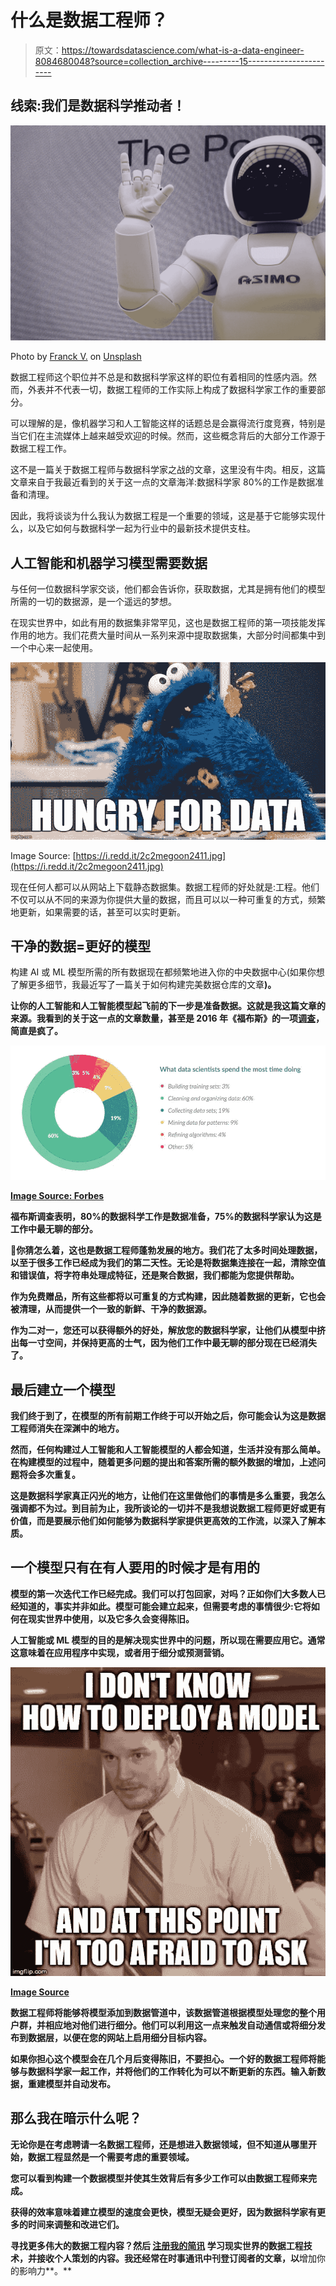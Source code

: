 # 什么是数据工程师？

> 原文：<https://towardsdatascience.com/what-is-a-data-engineer-8084680048?source=collection_archive---------15----------------------->

## 线索:我们是数据科学推动者！

![](img/1c9a2fd8dfcb5a30a93ea0717514120d.png)

Photo by [Franck V.](https://unsplash.com/@franckinjapan?utm_source=medium&utm_medium=referral) on [Unsplash](https://unsplash.com?utm_source=medium&utm_medium=referral)

数据工程师这个职位并不总是和数据科学家这样的职位有着相同的性感内涵。然而，外表并不代表一切，数据工程师的工作实际上构成了数据科学家工作的重要部分。

可以理解的是，像机器学习和人工智能这样的话题总是会赢得流行度竞赛，特别是当它们在主流媒体上越来越受欢迎的时候。然而，这些概念背后的大部分工作源于数据工程工作。

这不是一篇关于数据工程师与数据科学家之战的文章，这里没有牛肉。相反，这篇文章来自于我最近看到的关于这一点的文章海洋:数据科学家 80%的工作是数据准备和清理。

因此，我将谈谈为什么我认为数据工程是一个重要的领域，这是基于它能够实现什么，以及它如何与数据科学一起为行业中的最新技术提供支柱。

## 人工智能和机器学习模型需要数据

与任何一位数据科学家交谈，他们都会告诉你，获取数据，尤其是拥有他们的模型所需的一切的数据源，是一个遥远的梦想。

在现实世界中，如此有用的数据集非常罕见，这也是数据工程师的第一项技能发挥作用的地方。我们花费大量时间从一系列来源中提取数据集，大部分时间都集中到一个中心来一起使用。

![](img/9074be23218227909245ca2b8bf588fc.png)

Image Source: [https://i.redd.it/2c2megoon2411.jpg](https://i.redd.it/2c2megoon2411.jpg)

现在任何人都可以从网站上下载静态数据集。数据工程师的好处就是:工程。他们不仅可以从不同的来源为你提供大量的数据，而且可以以一种可重复的方式，频繁地更新，如果需要的话，甚至可以实时更新。

## 干净的数据=更好的模型

构建 AI 或 ML 模型所需的所有数据现在都频繁地进入你的中央数据中心(如果你想了解更多细节，我最近写了一篇关于如何构建完美数据仓库的文章[](https://medium.com/@lewisdgavin/how-to-architect-the-perfect-data-warehouse-b3af2e01342e)**)。**

**让你的人工智能和人工智能模型起飞前的下一步是准备数据。这就是我这篇文章的来源。我看到的关于这一点的文章数量，甚至是 2016 年《福布斯》的一项[调查](https://www.forbes.com/sites/gilpress/2016/03/23/data-preparation-most-time-consuming-least-enjoyable-data-science-task-survey-says/)，简直是疯了。**

**![](img/538e17e2dc9a9fc063cdd980f5adf257.png)**

**[Image Source: Forbes](https://www.forbes.com/sites/gilpress/2016/03/23/data-preparation-most-time-consuming-least-enjoyable-data-science-task-survey-says/)**

**福布斯调查表明，80%的数据科学工作是数据准备，75%的数据科学家认为这是工作中最无聊的部分。**

**👋你猜怎么着，这也是数据工程师蓬勃发展的地方。我们花了太多时间处理数据，以至于很多工作已经成为我们的第二天性。无论是将数据集连接在一起，清除空值和错误值，将字符串处理成特征，还是聚合数据，我们都能为您提供帮助。**

**作为免费赠品，所有这些都将以可重复的方式构建，因此随着数据的更新，它也会被清理，从而提供一个一致的新鲜、干净的数据源。**

**作为二对一，您还可以获得额外的好处，解放您的数据科学家，让他们从模型中挤出每一寸空间，并保持更高的士气，因为他们工作中最无聊的部分现在已经消失了。**

## **最后建立一个模型**

**我们终于到了，在模型的所有前期工作终于可以开始之后，你可能会认为这是数据工程师消失在深渊中的地方。**

**然而，任何构建过人工智能和人工智能模型的人都会知道，生活并没有那么简单。在构建模型的过程中，随着更多问题的提出和答案所需的额外数据的增加，上述问题将会多次重复。**

**这是数据科学家真正闪光的地方，让他们在这里做他们的事情是多么重要，我怎么强调都不为过。到目前为止，我所谈论的一切并不是我想说数据工程师更好或更有价值，而是要展示他们如何能够为数据科学家提供更高效的工作流，以深入了解本质。**

## **一个模型只有在有人要用的时候才是有用的**

**模型的第一次迭代工作已经完成。我们可以打包回家，对吗？正如你们大多数人已经知道的，事实并非如此。模型可能会建立起来，但需要考虑的事情很少:它将如何在现实世界中使用，以及它多久会变得陈旧。**

**人工智能或 ML 模型的目的是解决现实世界中的问题，所以现在需要应用它。通常这意味着在应用程序中实现，或者用于细分或预测营销。**

**![](img/1be3f355d3a3f7ffa2df71598faa93b6.png)**

**[Image Source](https://cdn-images-1.medium.com/max/1600/1*jBjJw7jq71pw4iZkqyp2Uw.jpeg)**

**数据工程师将能够将模型添加到数据管道中，该数据管道根据模型处理您的整个用户群，并相应地对他们进行细分。他们可以利用这一点来触发自动通信或将细分发布到数据层，以便在您的网站上启用细分目标内容。**

**如果你担心这个模型会在几个月后变得陈旧，不要担心。一个好的数据工程师将能够与数据科学家一起工作，并将他们的工作转化为可以不断更新的东西。输入新数据，重建模型并自动发布。**

## **那么我在暗示什么呢？**

**无论你是在考虑聘请一名数据工程师，还是想进入数据领域，但不知道从哪里开始，数据工程显然是一个需要考虑的重要领域。**

**您可以看到构建一个数据模型并使其生效背后有多少工作可以由数据工程师来完成。**

**获得的效率意味着建立模型的速度会更快，模型无疑会更好，因为数据科学家有更多的时间来调整和改进它们。**

**寻找更多伟大的数据工程内容？然后 [**注册我的简讯**](http://eepurl.com/b8r2XH) 学习现实世界的数据工程技术，并接收个人策划的内容。我还经常在时事通讯中刊登订阅者的文章，以**增加你的影响力**。**
